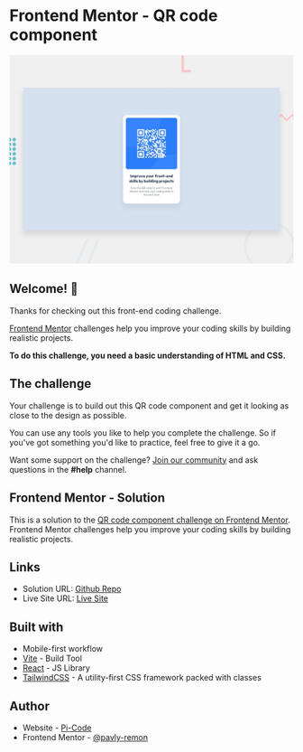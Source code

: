 # Frontend Mentor - QR code component

![Design preview for the QR code component coding challenge](./design/desktop-preview.jpg)

## Welcome! 👋

Thanks for checking out this front-end coding challenge.

[Frontend Mentor](https://www.frontendmentor.io) challenges help you improve your coding skills by building realistic projects.

**To do this challenge, you need a basic understanding of HTML and CSS.**

## The challenge

Your challenge is to build out this QR code component and get it looking as close to the design as possible.

You can use any tools you like to help you complete the challenge. So if you've got something you'd like to practice, feel free to give it a go.

Want some support on the challenge? [Join our community](https://www.frontendmentor.io/community) and ask questions in the **#help** channel.

## Frontend Mentor - Solution

This is a solution to the [QR code component challenge on Frontend Mentor](https://www.frontendmentor.io/challenges/qr-code-component-iux_sIO_H). Frontend Mentor challenges help you improve your coding skills by building realistic projects. 


## Links

- Solution URL: [Github Repo](https://github.com/pavly-remon/QR-Code-Component-Challenge)
- Live Site URL: [Live Site](https://pavly-remon.github.io/QR-Code-Component-Challenge/)


## Built with

- Mobile-first workflow
- [Vite](https://vitejs.dev/) - Build Tool
- [React](https://reactjs.org/) - JS Library
- [TailwindCSS](https://tailwindcss.com/) - A utility-first CSS framework packed with classes



## Author

- Website - [Pi-Code](https://pi-code.vercel.app/)
- Frontend Mentor - [@pavly-remon](https://www.frontendmentor.io/profile/pavly-remon)




